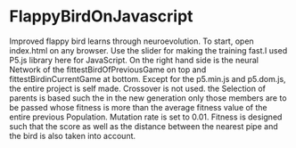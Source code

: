 # FlappyBirdOnJavascript
Improved flappy bird learns through neuroevolution.
To start, open index.html on any browser. Use the slider for making the training fast.I used P5.js library here for JavaScript. On the right hand side is the neural Network of the fittestBirdOfPreviousGame on top and fittestBirdinCurrentGame at bottom.
Except for the p5.min.js and p5.dom.js, the entire project is self made.
Crossover is not used.
the Selection of parents is based such the in the new generation only those members are to be passed whose fitness is more than the average fitness value of the entire previous Population.
Mutation rate is set to 0.01.
Fitness is designed such that the score as well as the distance between the nearest pipe and the bird is also taken into account.

